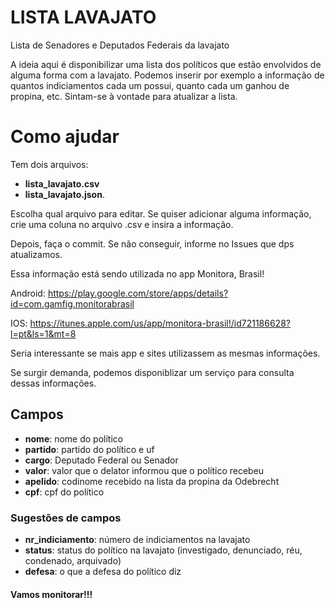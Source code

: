 # LISTA LAVAJATO
Lista de Senadores e Deputados Federais da lavajato

A ideia aqui é disponibilizar uma lista dos políticos que estão envolvidos de alguma forma com a lavajato. 
Podemos inserir por exemplo a informação de quantos indiciamentos cada um possui, quanto cada um ganhou de propina, etc. 
Sintam-se à vontade para atualizar a lista. 

# Como ajudar

Tem dois arquivos: 
- **lista_lavajato.csv**  
- **lista_lavajato.json**. 

Escolha qual arquivo para editar. Se quiser adicionar alguma informação, crie uma coluna no arquivo .csv e insira a informação. 

Depois, faça o commit. Se não conseguir, informe no Issues que dps atualizamos. 

Essa informação está sendo utilizada no app Monitora, Brasil!

Android: https://play.google.com/store/apps/details?id=com.gamfig.monitorabrasil

IOS: https://itunes.apple.com/us/app/monitora-brasil!/id721186628?l=pt&ls=1&mt=8


Seria interessante se mais app e sites utilizassem as mesmas informações. 

Se surgir demanda, podemos disponiblizar um serviço para consulta dessas informações.

## Campos
- **nome**: nome do político
- **partido**: partido do político e uf
- **cargo**: Deputado Federal ou Senador
- **valor**: valor que o delator informou que o político recebeu
- **apelido**: codinome recebido na lista da propina da Odebrecht
- **cpf**: cpf do político

### Sugestões de campos
- **nr_indiciamento**: número de indiciamentos na lavajato
- **status**: status do político na lavajato (investigado, denunciado, réu, condenado, arquivado)
- **defesa**: o que a defesa do político diz

#### Vamos monitorar!!!

